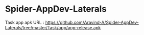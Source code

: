 # Spider-AppDev-Laterals

Task app apk URL :	https://github.com/Aravind-A/Spider-AppDev-Laterals/tree/master/Task/app/app-release.apk



